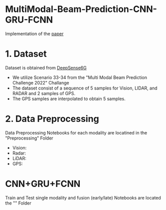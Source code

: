 # MultiModal-Beam-Prediction-CNN-GRU-FCNN
Implementation of the [paper](https://ieeexplore.ieee.org/document/10636967)
# 1. Dataset 
Dataset is obtained from [DeepSense6G](https://www.deepsense6g.net/challenge2022/)
- We utilize Scenario 33-34 from the "Multi Modal Beam Prediction Challenge 2022" Challange
- The dataset consist of a sequence of 5 samples for Vision, LIDAR, and RADAR and 2 samples of GPS.
- The GPS samples are interpolated to obtain 5 samples. 
# 2. Data Preprocessing
Data Preprocessing Notebooks for each modality are locatined in the "Preprocessing" Folder
- Vision:
- Radar:
- LiDAR:
- GPS:
# CNN+GRU+FCNN
Train and Test single modality and fusion (early/late) Notebooks are located the "" Folder
